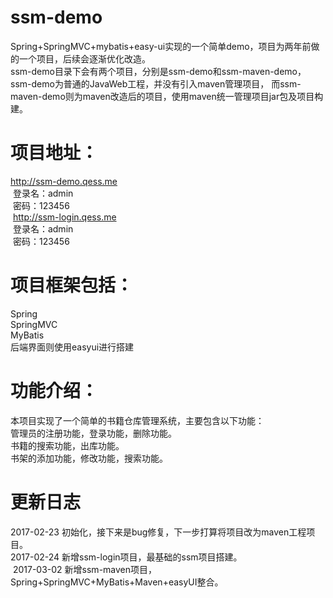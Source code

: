 # ssm-demo <br /> 

Spring+SpringMVC+mybatis+easy-ui实现的一个简单demo，项目为两年前做的一个项目，后续会逐渐优化改造。 <br /> 
ssm-demo目录下会有两个项目，分别是ssm-demo和ssm-maven-demo，ssm-demo为普通的JavaWeb工程，并没有引入maven管理项目， 
而ssm-maven-demo则为maven改造后的项目，使用maven统一管理项目jar包及项目构建。 <br /> 
# 项目地址： <br /> 
  http://ssm-demo.qess.me <br /> 
  登录名：admin <br /> 
  密码：123456 <br /> 
  http://ssm-login.qess.me <br /> 
  登录名：admin <br /> 
  密码：123456 <br /> 
  
# 项目框架包括：
Spring <br /> 
SpringMVC <br /> 
MyBatis <br /> 
后端界面则使用easyui进行搭建 <br /> 

# 功能介绍：
本项目实现了一个简单的书籍仓库管理系统，主要包含以下功能： <br /> 
管理员的注册功能，登录功能，删除功能。 <br /> 
书籍的搜索功能，出库功能。 <br /> 
书架的添加功能，修改功能，搜索功能。 <br /> 

# 更新日志
  2017-02-23 初始化，接下来是bug修复，下一步打算将项目改为maven工程项目。 <br /> 
  2017-02-24 新增ssm-login项目，最基础的ssm项目搭建。 <br /> 
  2017-03-02 新增ssm-maven项目，Spring+SpringMVC+MyBatis+Maven+easyUI整合。 <br /> 
